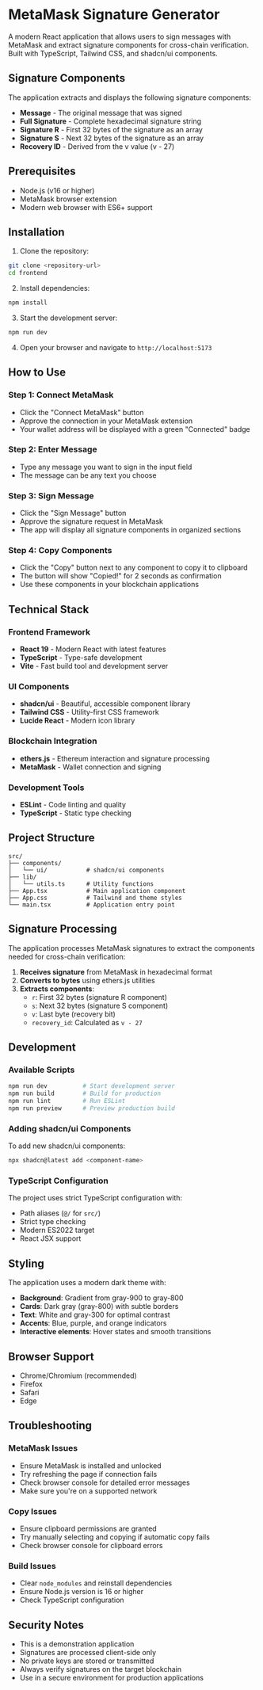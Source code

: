 # MetaMask Signature Generator

A modern React application that allows users to sign messages with MetaMask and extract signature components for cross-chain verification. Built with TypeScript, Tailwind CSS, and shadcn/ui components.

## Signature Components

The application extracts and displays the following signature components:

- **Message** - The original message that was signed
- **Full Signature** - Complete hexadecimal signature string
- **Signature R** - First 32 bytes of the signature as an array
- **Signature S** - Next 32 bytes of the signature as an array
- **Recovery ID** - Derived from the v value (v - 27)

## Prerequisites

- Node.js (v16 or higher)
- MetaMask browser extension
- Modern web browser with ES6+ support

## Installation

1. Clone the repository:

```bash
git clone <repository-url>
cd frontend
```

2. Install dependencies:

```bash
npm install
```

3. Start the development server:

```bash
npm run dev
```

4. Open your browser and navigate to `http://localhost:5173`

## How to Use

### Step 1: Connect MetaMask

- Click the "Connect MetaMask" button
- Approve the connection in your MetaMask extension
- Your wallet address will be displayed with a green "Connected" badge

### Step 2: Enter Message

- Type any message you want to sign in the input field
- The message can be any text you choose

### Step 3: Sign Message

- Click the "Sign Message" button
- Approve the signature request in MetaMask
- The app will display all signature components in organized sections

### Step 4: Copy Components

- Click the "Copy" button next to any component to copy it to clipboard
- The button will show "Copied!" for 2 seconds as confirmation
- Use these components in your blockchain applications

## Technical Stack

### Frontend Framework

- **React 19** - Modern React with latest features
- **TypeScript** - Type-safe development
- **Vite** - Fast build tool and development server

### UI Components

- **shadcn/ui** - Beautiful, accessible component library
- **Tailwind CSS** - Utility-first CSS framework
- **Lucide React** - Modern icon library

### Blockchain Integration

- **ethers.js** - Ethereum interaction and signature processing
- **MetaMask** - Wallet connection and signing

### Development Tools

- **ESLint** - Code linting and quality
- **TypeScript** - Static type checking

## Project Structure

```
src/
├── components/
│   └── ui/           # shadcn/ui components
├── lib/
│   └── utils.ts      # Utility functions
├── App.tsx           # Main application component
├── App.css           # Tailwind and theme styles
└── main.tsx          # Application entry point
```

## Signature Processing

The application processes MetaMask signatures to extract the components needed for cross-chain verification:

1. **Receives signature** from MetaMask in hexadecimal format
2. **Converts to bytes** using ethers.js utilities
3. **Extracts components**:
   - `r`: First 32 bytes (signature R component)
   - `s`: Next 32 bytes (signature S component)
   - `v`: Last byte (recovery bit)
   - `recovery_id`: Calculated as `v - 27`

## Development

### Available Scripts

```bash
npm run dev          # Start development server
npm run build        # Build for production
npm run lint         # Run ESLint
npm run preview      # Preview production build
```

### Adding shadcn/ui Components

To add new shadcn/ui components:

```bash
npx shadcn@latest add <component-name>
```

### TypeScript Configuration

The project uses strict TypeScript configuration with:

- Path aliases (`@/` for `src/`)
- Strict type checking
- Modern ES2022 target
- React JSX support

## Styling

The application uses a modern dark theme with:

- **Background**: Gradient from gray-900 to gray-800
- **Cards**: Dark gray (gray-800) with subtle borders
- **Text**: White and gray-300 for optimal contrast
- **Accents**: Blue, purple, and orange indicators
- **Interactive elements**: Hover states and smooth transitions

## Browser Support

- Chrome/Chromium (recommended)
- Firefox
- Safari
- Edge

## Troubleshooting

### MetaMask Issues

- Ensure MetaMask is installed and unlocked
- Try refreshing the page if connection fails
- Check browser console for detailed error messages
- Make sure you're on a supported network

### Copy Issues

- Ensure clipboard permissions are granted
- Try manually selecting and copying if automatic copy fails
- Check browser console for clipboard errors

### Build Issues

- Clear `node_modules` and reinstall dependencies
- Ensure Node.js version is 16 or higher
- Check TypeScript configuration

## Security Notes

- This is a demonstration application
- Signatures are processed client-side only
- No private keys are stored or transmitted
- Always verify signatures on the target blockchain
- Use in a secure environment for production applications
